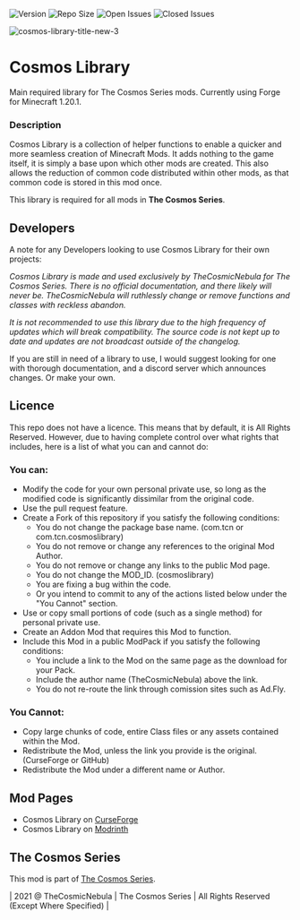 ![Version](https://img.shields.io/badge/VERSION-1.20.1-success?style=for-the-badge) ![Repo Size](https://img.shields.io/github/repo-size/TheCosmicNebula/Cosmos-Library?label=REPO%20SIZE&style=for-the-badge) ![Open Issues](https://img.shields.io/github/issues/TheCosmicNebula/Cosmos-Library?style=for-the-badge) ![Closed Issues](https://img.shields.io/github/issues-closed/TheCosmicNebula/Cosmos-Library?color=green&style=for-the-badge)

![cosmos-library-title-new-3](https://github.com/user-attachments/assets/5498b2ed-dc74-432e-9bc9-cb6e8dad487f)

# Cosmos Library
Main required library for The Cosmos Series mods. Currently using Forge for Minecraft 1.20.1.

### Description
Cosmos Library is a collection of helper functions to enable a quicker and more seamless creation of Minecraft Mods. It adds nothing to the game itself, it is simply a base upon which other mods are created. This also allows the reduction of common code distributed within other mods, as that common code is stored in this mod once.

This library is required for all mods in **The Cosmos Series**.

## Developers
A note for any Developers looking to use Cosmos Library for their own projects:

_Cosmos Library is made and used exclusively by TheCosmicNebula for The Cosmos Series. There is no official documentation, and there likely will never be. TheCosmicNebula will ruthlessly change or remove functions and classes with reckless abandon._

_It is not recommended to use this library due to the high frequency of updates which will break compatibility. The source code is not kept up to date and updates are not broadcast outside of the changelog._

If you are still in need of a library to use, I would suggest looking for one with thorough documentation, and a discord server which announces changes. Or make your own.

## Licence
This repo does not have a licence. This means that by default, it is All Rights Reserved. However, due to having complete control over what rights that includes, here is a list of what you can and cannot do:

### You can:
 - Modify the code for your own personal private use, so long as the modified code is significantly dissimilar from the original code.
 - Use the pull request feature.
 - Create a Fork of this repository if you satisfy the following conditions:
   - You do not change the package base name. (com.tcn or com.tcn.cosmoslibrary)
   - You do not remove or change any references to the original Mod Author.
   - You do not remove or change any links to the public Mod page.
   - You do not change the MOD_ID. (cosmoslibrary)
   - You are fixing a bug within the code.
   - Or you intend to commit to any of the actions listed below under the "You Cannot" section.
 - Use or copy small portions of code (such as a single method) for personal private use.
 - Create an Addon Mod that requires this Mod to function.
 - Include this Mod in a public ModPack if you satisfy the following conditions:
   - You include a link to the Mod on the same page as the download for your Pack.
   - Include the author name (TheCosmicNebula) above the link.
   - You do not re-route the link through comission sites such as Ad.Fly.

### You Cannot:
 - Copy large chunks of code, entire Class files or any assets contained within the Mod.
 - Redistribute the Mod, unless the link you provide is the original. (CurseForge or GitHub)
 - Redistribute the Mod under a different name or Author.

## Mod Pages
- Cosmos Library on [CurseForge](https://minecraft.curseforge.com/projects/cosmos-library)
- Cosmos Library on [Modrinth](https://modrinth.com/mod/cosmos-library)

## The Cosmos Series
This mod is part of [The Cosmos Series](https://www.github.com/TheCosmosSeries).

| 2021 @ TheCosmicNebula | The Cosmos Series | All Rights Reserved (Except Where Specified) |
